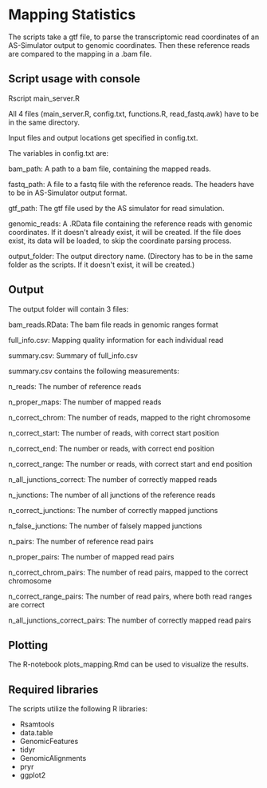 # Mapping Statistics
The scripts take a gtf file, to parse the transcriptomic read coordinates of an AS-Simulator output to genomic coordinates.
Then these reference reads are compared to the mapping in a .bam file.

## Script usage with console
Rscript main_server.R

All 4 files (main_server.R, config.txt, functions.R, read_fastq.awk) have to be in the same directory.

Input files and output locations get specified in config.txt.

The variables in config.txt are:

bam_path: A path to a bam file, containing the mapped reads.

fastq_path: A file to a fastq file with the reference reads. The headers have to be in AS-Simulator output format.

gtf_path: The gtf file used by the AS simulator for read simulation.

genomic_reads: A .RData file containing the reference reads with genomic coordinates. If it doesn't already exist, it will be created.
If the file does exist, its data will be loaded, to skip the coordinate parsing process.

output_folder: The output directory name. (Directory has to be in the same folder as the scripts. If it doesn't exist, it will be created.)

## Output

The output folder will contain 3 files:

bam_reads.RData: The bam file reads in genomic ranges format

full_info.csv: Mapping quality information for each individual read

summary.csv: Summary of full_info.csv


summary.csv contains the following measurements:

n_reads: The number of reference reads

n_proper_maps: The number of mapped reads

n_correct_chrom: The number of reads, mapped to the right chromosome

n_correct_start: The number of reads, with correct start position

n_correct_end: The number or reads, with correct end position

n_correct_range: The number or reads, with correct start and end position

n_all_junctions_correct: The number of correctly mapped reads

n_junctions: The number of all junctions of the reference reads

n_correct_junctions: The number of correctly mapped junctions

n_false_junctions: The number of falsely mapped junctions

n_pairs: The number of reference read pairs

n_proper_pairs: The number of mapped read pairs

n_correct_chrom_pairs: The number of read pairs, mapped to the correct chromosome

n_correct_range_pairs: The number of read pairs, where both read ranges are correct

n_all_junctions_correct_pairs: The number of correctly mapped read pairs

## Plotting
The R-notebook plots_mapping.Rmd can be used to visualize the results.

## Required libraries
The scripts utilize the following R libraries:
- Rsamtools
- data.table
- GenomicFeatures
- tidyr
- GenomicAlignments
- pryr
- ggplot2


